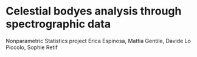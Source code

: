 # Celestial bodyes analysis through spectrographic data
Nonparametric Statistics project
Erica Espinosa, Mattia Gentile, Davide Lo Piccolo, Sophie Retif
